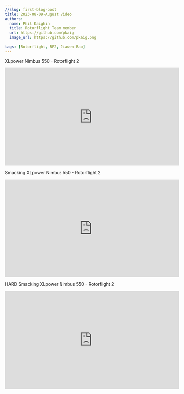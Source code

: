 ```yaml
---
//slug: first-blog-post
title: 2023-08-09-August Video
authors:
  name: Phil Kaighin
  title: Rotorflight Team member
  url: https://github.com/pkaig
  image_url: https://github.com/pkaig.png
  
tags: [Rotorflight, RF2, Jiawen Bao]
---
```


XLpower Nimbus 550 - Rotorflight 2
<iframe width="560" height="315" src="https://www.youtube.com/embed/-NuSlO-8pko?si=tYVLIBvonLZ_eJVE" title="YouTube video player" frameborder="0" allow="accelerometer; autoplay; clipboard-write; encrypted-media; gyroscope; picture-in-picture; web-share; fullscreen" allowfullscreen></iframe>

Smacking XLpower Nimbus 550 - Rotorflight 2
<iframe width="560" height="315" src="https://www.youtube.com/embed/-NuSlO-8pko?si=b3-vWuSGdHtDzGvS" title="YouTube video player" frameborder="0" allow="accelerometer; autoplay; clipboard-write; encrypted-media; gyroscope; picture-in-picture; web-share; fullscreen" allowfullscreen></iframe>

HARD Smacking XLpower Nimbus 550 - Rotorflight 2
<iframe width="560" height="315" src="https://www.youtube.com/embed/B8iFSIXf6O0?si=UwKLg1VYlvxEkBJP" title="YouTube video player" frameborder="0" allow="accelerometer; autoplay; clipboard-write; encrypted-media; gyroscope; picture-in-picture; web-share; fullscreen" allowfullscreen></iframe>


